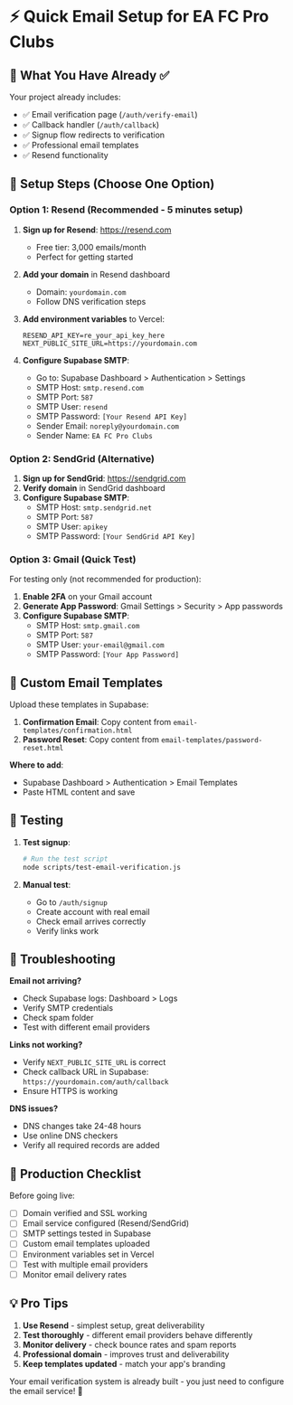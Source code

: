 # ⚡ Quick Email Setup for EA FC Pro Clubs

## 🎯 What You Have Already ✅

Your project already includes:
- ✅ Email verification page (`/auth/verify-email`)
- ✅ Callback handler (`/auth/callback`)
- ✅ Signup flow redirects to verification
- ✅ Professional email templates
- ✅ Resend functionality

## 🚀 Setup Steps (Choose One Option)

### Option 1: Resend (Recommended - 5 minutes setup)

1. **Sign up for Resend**: https://resend.com
   - Free tier: 3,000 emails/month
   - Perfect for getting started

2. **Add your domain** in Resend dashboard
   - Domain: `yourdomain.com`
   - Follow DNS verification steps

3. **Add environment variables** to Vercel:
   ```env
   RESEND_API_KEY=re_your_api_key_here
   NEXT_PUBLIC_SITE_URL=https://yourdomain.com
   ```

4. **Configure Supabase SMTP**:
   - Go to: Supabase Dashboard > Authentication > Settings
   - SMTP Host: `smtp.resend.com`
   - SMTP Port: `587`
   - SMTP User: `resend`
   - SMTP Password: `[Your Resend API Key]`
   - Sender Email: `noreply@yourdomain.com`
   - Sender Name: `EA FC Pro Clubs`

### Option 2: SendGrid (Alternative)

1. **Sign up for SendGrid**: https://sendgrid.com
2. **Verify domain** in SendGrid dashboard
3. **Configure Supabase SMTP**:
   - SMTP Host: `smtp.sendgrid.net`
   - SMTP Port: `587`
   - SMTP User: `apikey`
   - SMTP Password: `[Your SendGrid API Key]`

### Option 3: Gmail (Quick Test)

For testing only (not recommended for production):

1. **Enable 2FA** on your Gmail account
2. **Generate App Password**: Gmail Settings > Security > App passwords
3. **Configure Supabase SMTP**:
   - SMTP Host: `smtp.gmail.com`
   - SMTP Port: `587`
   - SMTP User: `your-email@gmail.com`
   - SMTP Password: `[Your App Password]`

## 🎨 Custom Email Templates

Upload these templates in Supabase:

1. **Confirmation Email**: Copy content from `email-templates/confirmation.html`
2. **Password Reset**: Copy content from `email-templates/password-reset.html`

**Where to add**:
- Supabase Dashboard > Authentication > Email Templates
- Paste HTML content and save

## 🧪 Testing

1. **Test signup**:
   ```bash
   # Run the test script
   node scripts/test-email-verification.js
   ```

2. **Manual test**:
   - Go to `/auth/signup`
   - Create account with real email
   - Check email arrives correctly
   - Verify links work

## 🔧 Troubleshooting

**Email not arriving?**
- Check Supabase logs: Dashboard > Logs
- Verify SMTP credentials
- Check spam folder
- Test with different email providers

**Links not working?**
- Verify `NEXT_PUBLIC_SITE_URL` is correct
- Check callback URL in Supabase: `https://yourdomain.com/auth/callback`
- Ensure HTTPS is working

**DNS issues?**
- DNS changes take 24-48 hours
- Use online DNS checkers
- Verify all required records are added

## 🎯 Production Checklist

Before going live:
- [ ] Domain verified and SSL working
- [ ] Email service configured (Resend/SendGrid)
- [ ] SMTP settings tested in Supabase
- [ ] Custom email templates uploaded
- [ ] Environment variables set in Vercel
- [ ] Test with multiple email providers
- [ ] Monitor email delivery rates

## 💡 Pro Tips

1. **Use Resend** - simplest setup, great deliverability
2. **Test thoroughly** - different email providers behave differently
3. **Monitor delivery** - check bounce rates and spam reports
4. **Professional domain** - improves trust and deliverability
5. **Keep templates updated** - match your app's branding

Your email verification system is already built - you just need to configure the email service! 🚀 